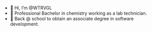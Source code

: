 - 👋 Hi, I’m @WTRVGL
- 👀 Professional Bachelor in chemistry working as a lab technician.
- 🌱 Back @ school to obtain an associate degree in software development.

<!---
WTRVGL/WTRVGL is a ✨ special ✨ repository because its `README.md` (this file) appears on your GitHub profile.
You can click the Preview link to take a look at your changes.
--->
